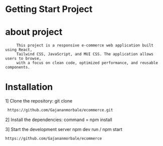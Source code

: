 # Getting Start Project


# about project
         This project is a responsive e-commerce web application built using React,
         Tailwind CSS, JavaScript, and MUI CSS. The application allows users to browse,
         with a focus on clean code, optimized performance, and reusable components.

# Installation 

1]   Clone the repository:
          git clone 
```bash
 https://github.com/Gajananmorbale/ecommerce.git
 ```         
2]  Install the dependencies:
        command = npm install
        
3] Start the development server
        npm dev run / npm start

```bash
https://github.com/Gajananmorbale/ecommerce
